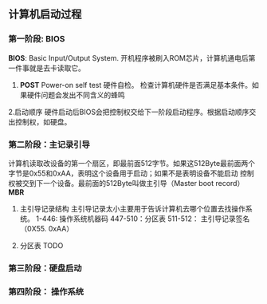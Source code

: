 ## 计算机启动过程
### 第一阶段: BIOS  
**BIOS**: Basic Input/Output System. 开机程序被刷入ROM芯片，计算机通电后第一件事就是去卡读取它。   

1. **POST** Power-on self test 硬件自检。 检查计算机硬件是否满足基本条件。如果硬件问题会发出不同含义的蜂鸣  

2.启动顺序 硬件启动后BIOS会把控制权交给下一阶段启动程序。根据启动顺序交出控制权，如硬盘。

### 第二阶段：主记录引导  
计算机读取改设备的第一个扇区，即最前面512字节。如果这512Byte最前面两个字节是0x55和0xAA，表明这个设备用于启动；如果不是表明设备不能启动
控制权被交到下一个设备。最前面的512Byte叫做主引导（Master boot record）**MBR**
1. 主引导记录结构
主引导记录太小主要用于告诉计算机去哪个位置去找操作系统。
1-446: 操作系统机器码
447-510：分区表
511-512： 主引导记录签名（0X55. 0xAA）

2. 分区表
TODO

### 第三阶段：硬盘启动

### 第四阶段： 操作系统
